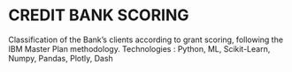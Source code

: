 # CREDIT BANK SCORING

Classification of the Bank’s clients according to grant scoring, following the IBM Master Plan methodology.
Technologies : Python, ML, Scikit-Learn, Numpy, Pandas, Plotly, Dash
